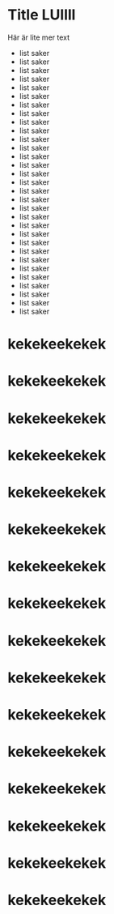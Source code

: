 # Title LUllll
Här är lite mer text

* list saker
* list saker
* list saker
* list saker
* list saker
* list saker
* list saker
* list saker
* list saker
* list saker
* list saker
* list saker
* list saker
* list saker
* list saker
* list saker
* list saker
* list saker
* list saker
* list saker
* list saker
* list saker
* list saker
* list saker
* list saker
* list saker
* list saker
* list saker
* list saker
* list saker
* list saker

# kekekeekekek
# kekekeekekek
# kekekeekekek
# kekekeekekek
# kekekeekekek
# kekekeekekek
# kekekeekekek
# kekekeekekek
# kekekeekekek
# kekekeekekek
# kekekeekekek
# kekekeekekek
# kekekeekekek
# kekekeekekek
# kekekeekekek
# kekekeekekek
